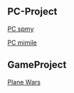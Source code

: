 ## PC-Project


[PC spmy](https://cxywwl1226.github.io/pc-spmy/)

[PC mimile](https://cxywwl1226.github.io/mimile/)


## GameProject

[Plane Wars](https://cxywwl1226.github.io/fjdz/)





